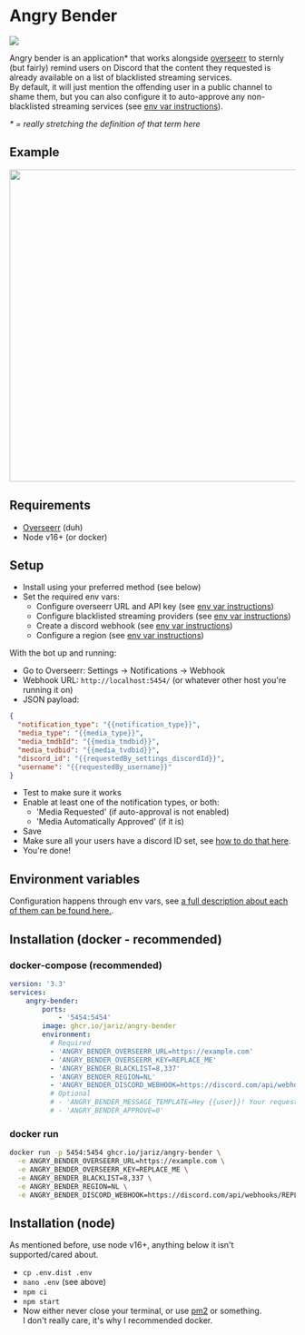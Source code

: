 # Angry Bender

![](https://c.tenor.com/HIEPKvqyNegAAAAC/angry-bender-mad.gif)

Angry bender is an application* that works alongside [overseerr](https://github.com/sct/overseerr/) to sternly (but fairly) remind users on Discord that the content they requested is already available on a list of blacklisted streaming services.   
By default, it will just mention the offending user in a public channel to shame them, but you can also configure it to auto-approve any non-blacklisted streaming services (see [env var instructions](https://github.com/jariz/angry-bender/blob/latest/ENV_VARS.md)).

_\* = really stretching the definition of that term here_

## Example
<img src="https://jari.lol/9yqTk0pUwk.png" width="550">

## Requirements
- [Overseerr](https://github.com/sct/overseerr/) (duh)
- Node v16+ (or docker)

## Setup
- Install using your preferred method (see below)
- Set the required env vars:
  - Configure overseerr URL and API key (see [env var instructions](https://github.com/jariz/angry-bender/blob/latest/ENV_VARS.md))
  - Configure blacklisted streaming providers (see [env var instructions](https://github.com/jariz/angry-bender/blob/latest/ENV_VARS.md))
  - Create a discord webhook (see [env var instructions](https://github.com/jariz/angry-bender/blob/latest/ENV_VARS.md))
  - Configure a region (see [env var instructions](https://github.com/jariz/angry-bender/blob/latest/ENV_VARS.md))

With the bot up and running:
- Go to Overseerr: Settings → Notifications → Webhook
- Webhook URL: `http://localhost:5454/` (or whatever other host you're running it on)
- JSON payload:

```json
{
  "notification_type": "{{notification_type}}",
  "media_type": "{{media_type}}",
  "media_tmdbId": "{{media_tmdbid}}",
  "media_tvdbid": "{{media_tvdbid}}",
  "discord_id": "{{requestedBy_settings_discordId}}",
  "username": "{{requestedBy_username}}"
}
```

- Test to make sure it works
- Enable at least one of the notification types, or both: 
  - 'Media Requested' (if auto-approval is not enabled)
  - 'Media Automatically Approved' (if it is)
- Save
- Make sure all your users have a discord ID set, see [how to do that here](https://github.com/darkalfx/requestrr/wiki/Configuring-Overseerr#how-to-link-a-discord-user-to-an-overseerr-user).
- You're done!

## Environment variables
Configuration happens through env vars, see [a full description about each of them can be found here.](https://github.com/jariz/angry-bender/blob/latest/ENV_VARS.md).

## Installation (docker - recommended)

### docker-compose (recommended)

```yaml
version: '3.3'
services:
    angry-bender:
        ports:
            - '5454:5454'
        image: ghcr.io/jariz/angry-bender
        environment:
          # Required
          - 'ANGRY_BENDER_OVERSEERR_URL=https://example.com'
          - 'ANGRY_BENDER_OVERSEERR_KEY=REPLACE_ME'
          - 'ANGRY_BENDER_BLACKLIST=8,337'
          - 'ANGRY_BENDER_REGION=NL'
          - 'ANGRY_BENDER_DISCORD_WEBHOOK=https://discord.com/api/webhooks/REPLACE/ME'
          # Optional
          # - 'ANGRY_BENDER_MESSAGE_TEMPLATE=Hey {{user}}! Your request for {{media_title}} was still approved, but this is a kind reminder that {{media_title}} is available on {{streamer}} in {{country}}! Surely you have a login to this streaming service already?'
          # - 'ANGRY_BENDER_APPROVE=0'
```

### docker run
```bash
docker run -p 5454:5454 ghcr.io/jariz/angry-bender \
  -e ANGRY_BENDER_OVERSEERR_URL=https://example.com \
  -e ANGRY_BENDER_OVERSEERR_KEY=REPLACE_ME \
  -e ANGRY_BENDER_BLACKLIST=8,337 \
  -e ANGRY_BENDER_REGION=NL \
  -e ANGRY_BENDER_DISCORD_WEBHOOK=https://discord.com/api/webhooks/REPLACE/ME \
```


## Installation (node)
As mentioned before, use node v16+, anything below it isn't supported/cared about.   

- `cp .env.dist .env`
- `nano .env` (see above)
- `npm ci`
- `npm start`
- Now either never close your terminal, or use [pm2](https://pm2.keymetrics.io/) or something.   
  I don't really care, it's why I recommended docker.
